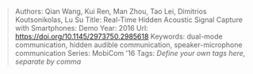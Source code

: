 > Authors: Qian Wang, Kui Ren, Man Zhou, Tao Lei, Dimitrios Koutsonikolas, Lu Su
> Title: Real-Time Hidden Acoustic Signal Capture with Smartphones: Demo
> Year: 2016
> Url: https://doi.org/10.1145/2973750.2985618
> Keywords: dual-mode communication, hidden audible communication, speaker-microphone communication
> Series: MobiCom '16
> Tags: *Define your own tags here, separate by comma*